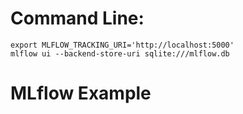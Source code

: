 # Command Line:

    export MLFLOW_TRACKING_URI='http://localhost:5000'
    mlflow ui --backend-store-uri sqlite:///mlflow.db


# MLflow Example

